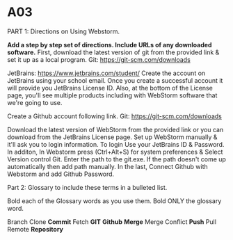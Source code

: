 # A03
PART 1: Directions on Using Webstorm.

**Add a step by step set of directions. Include URLs of any downloaded software.**
First, download the latest version of git from the provided link & set it up as a local program.
Git: https://git-scm.com/downloads

JetBrains: https://www.jetbrains.com/student/ 
Create the account on JetBrains using your school email. Once you create a successful account it will provide you JetBrains License ID. Also, at the bottom of the License page, you'll see multiple products including with WebStorm software that we're going to use.

Create a Github account following link.
Git: https://git-scm.com/downloads 

Download the latest version of WebStorm from the provided link or you can download from the JetBrains License page. Set up WebStorm manually & it'll ask you to login information. To login Use your JetBrains ID & Password. In additon, In Webstorm press (Ctrl+Alt+S) for system preferences & Select Version control Git. Enter the path to the git.exe. If the path doesn't come up automatically then add path manually. In the last, Connect Github with Webstorm and add Github Password.

Part 2: Glossary to include these terms in a bulleted list.

Bold each of the Glossary words as you use them.  Bold ONLY the glossary word.

Branch
Clone
**Commit**
Fetch
**GIT**
**Github**
**Merge**
Merge Conflict
**Push**
Pull
Remote
**Repository**
